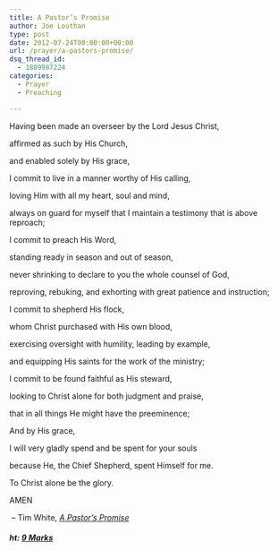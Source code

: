 ```yaml
---
title: A Pastor’s Promise
author: Joe Louthan
type: post
date: 2012-07-24T00:00:00+00:00
url: /prayer/a-pastors-promise/
dsq_thread_id:
  - 1889987224
categories:
  - Prayer
  - Preaching

---
```

Having been made an overseer by the Lord Jesus Christ,
  
affirmed as such by His Church,
  
and enabled solely by His grace,

I commit to live in a manner worthy of His calling,
  
loving Him with all my heart, soul and mind,
  
always on guard for myself that I maintain a testimony that is above reproach;

I commit to preach His Word,
  
standing ready in season and out of season,
  
never shrinking to declare to you the whole counsel of God,
  
reproving, rebuking, and exhorting with great patience and instruction;

I commit to shepherd His flock,
  
whom Christ purchased with His own blood,
  
exercising oversight with humility, leading by example,
  
and equipping His saints for the work of the ministry;

I commit to be found faithful as His steward,
  
looking to Christ alone for both judgment and praise,
  
that in all things He might have the preeminence;

And by His grace,
  
I will very gladly spend and be spent for your souls
  
because He, the Chief Shepherd, spent Himself for me.
  
To Christ alone be the glory.

AMEN

<p style="text-align: left;">
   &#8211; Tim White, <a href="http://www.winchesterbaptist.com/blog/post/a-pastors-promise" target="_blank"><em>A Pastor&#8217;s Promise</em></a>
</p>

<h5 style="text-align: left;">
  ht: <a href="http://www.9marks.org/blog/pastors-promise" target="_blank">9 Marks</a>
</h5>

<p style="text-align: left;">